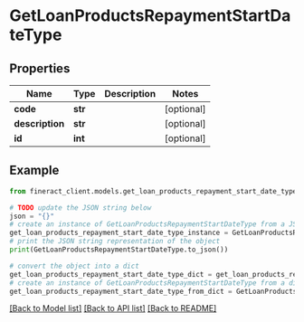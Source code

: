 # GetLoanProductsRepaymentStartDateType


## Properties

Name | Type | Description | Notes
------------ | ------------- | ------------- | -------------
**code** | **str** |  | [optional] 
**description** | **str** |  | [optional] 
**id** | **int** |  | [optional] 

## Example

```python
from fineract_client.models.get_loan_products_repayment_start_date_type import GetLoanProductsRepaymentStartDateType

# TODO update the JSON string below
json = "{}"
# create an instance of GetLoanProductsRepaymentStartDateType from a JSON string
get_loan_products_repayment_start_date_type_instance = GetLoanProductsRepaymentStartDateType.from_json(json)
# print the JSON string representation of the object
print(GetLoanProductsRepaymentStartDateType.to_json())

# convert the object into a dict
get_loan_products_repayment_start_date_type_dict = get_loan_products_repayment_start_date_type_instance.to_dict()
# create an instance of GetLoanProductsRepaymentStartDateType from a dict
get_loan_products_repayment_start_date_type_from_dict = GetLoanProductsRepaymentStartDateType.from_dict(get_loan_products_repayment_start_date_type_dict)
```
[[Back to Model list]](../README.md#documentation-for-models) [[Back to API list]](../README.md#documentation-for-api-endpoints) [[Back to README]](../README.md)



